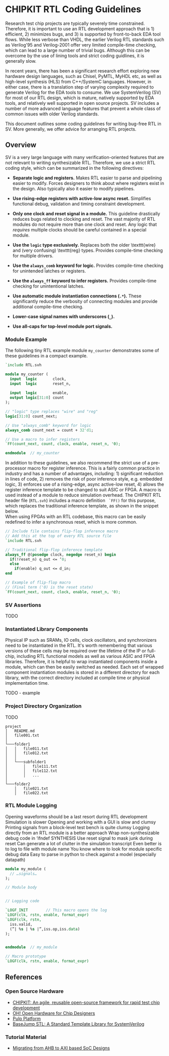 # CHIPKIT RTL Coding Guidelines

Research test chip projects are typically severely time constrained.
Therefore, it is important to use an RTL development approach that is 1) efficient, 2) minimizes bugs, and 3) is supported by front-to-back EDA tool flows.
While less verbose than VHDL, the earlier Verilog RTL standards such as Verilog'95 and Verilog-2001 offer very limited compile-time checking, which can lead to a large number of trivial bugs.
Although this can be overcome by the use of lining tools and strict coding guidlines, it is generally slow.

In recent years, there has been a significant research effort exploring new hardware design languages, such as Chisel, PyMTL, MyHDL etc, as well as high-level synthesis (HLS) from C++/SystemC languages.
However, in either case, there is a translation step of varying complexity required to generate Verilog for the EDA tools to consume.
We use SystemVerilog (SV) for most of our RTL design, which is mature, natively supported by EDA tools, and relatively well supported in open source projects.
SV includes a number of more advanced language features that prevent a whole class of common issues with older Verilog standards.

This document outlines some coding guidelines for writing bug-free RTL in SV.
More generally, we offer advice for arranging RTL projects.

## Overview

SV is a very large language with many verification-oriented features that are not relevant to writing synthesizable RTL.
Therefore, we use a strict RTL coding style, which can be summarized in the following directives:

* **Separate logic and registers.**
Makes RTL easier to parse and pipelining easier to modify.
Forces designers to think about where registers exist in the design.
Also typically also  it easier to modify pipelines.

* **Use rising-edge registers with active-low async reset.**
Simplifies functional debug, validation and timing constraint development.

* **Only one clock and reset signal in a module.**
This guideline drastically reduces bugs related to clocking and reset.
The vast majority of RTL modules do not require more than one clock and reset.
Any logic that *requires* multiple clocks should be careful contained in a special module.

* **Use the `logic` type exclusively.**
Replaces both the older \texttt{wire} and (very confusing) \texttt{reg} types.
Provides compile-time checking for multiple drivers.

* **Use the `always_comb` keyword for logic.**
Provides compile-time checking for unintended latches or registers.

* **Use the ``always_ff`` keyword to infer registers.**
Provides compile-time checking for unintentional latches.

* **Use automatic module instantiation connections (`.*`).**
These significantly reduce the verbosity of connecting modules and provide additional compile-time checking.

* **Lower-case signal names with underscores (`_`).**

* **Use all-caps for top-level module port signals.**

### Module Example

The following tiny RTL example module `my_counter` demonstrates some of these guidelines in a compact example.

```systemverilog
`include RTL.svh

module my_counter (
  input  logic       clock,
  input  logic       reset_n,
  
  input  logic       enable,
  output logic[31:0] count
);

// "logic" type replaces "wire" and "reg"
logic[31:0] count_next;

// Use "always_comb" keyword for logic
always_comb count_next = count + 32'd1;

// Use a macro to infer registers
`FF(count_next, count, clock, enable, reset_n, '0); 

endmodule  // my_counter
```

In addition to these guidelines, we also recommend the strict use of a pre-processor macro for register inference.
This is a fairly common practice in industry and has a number of advantages, including: 1) significant reduction in lines of code, 2) removes the risk of poor inference style, e.g. embedded logic, 3) enforces use of a rising-edge, async active-low reset, 4) allows the register inference template to be changed to suit ASIC or FPGA.
A macro is used instead of a module to reduce simulation overhead.
The CHIPKIT RTL header file (`RTL.svh`) includes a macro definition `` `FF()`` for this purpose, which replaces the traditional inference template, as shown in the snippet below.  
When using FPGAs with an RTL codebase, this macro can be easily redefined to infer a synchronous reset, which is more common.

```systemverilog
// Include file contains flip-flop inference macro
// Add this at the top of every RTL source file
`include RTL.svh

// Traditional flip-flop inference template
always_ff @(posedge clock, negedge reset_n) begin
  if(!reset_n) q_out <= ‘0;
  else
    if(enable) q_out <= d_in;
end

// Example of flip-flop macro
// (Final term ('0) is the reset state)
`FF(count_next, count, clock, enable, reset_n, '0); 
```

### SV Assertions

TODO

### Instantiated Library Components

Physical IP such as SRAMs, IO cells, clock oscillators, and synchronizers need to be instantiated in the RTL.
It's worth remembering that various versions of these cells may be required over the lifetime of the IP or full-chip, including RTL functional models as well as various ASIC and FPGA libraries.
Therefore, it is helpful to wrap instantiated components inside a module, which can then be easily switched as needed.
Each set of wrapped component instantiation modules is stored in a different directory for each library, with the correct directory included at compile time or physical implementation time.

TODO - example

### Project Directory Organization

TODO

```
project
│   README.md
│   file001.txt    
│
└───folder1 
│   │   file011.txt
│   │   file012.txt
│   │
│   └───subfolder1
│       │   file111.txt
│       │   file112.txt
│       │   ...
│   
└───folder2
    │   file021.txt
    │   file022.txt
```



### RTL Module Logging

Opening waveforms should be a last resort during RTL development
Simulation is slower
Opening and working with a GUI is slow and clumsy
Printing signals from a block-level test bench is quite clumsy
Logging directly from an RTL module is a better approach
Wrap non-synthesizable debug code in ‘ifndef SYNTHESIS
Use reset signal to mask junk during reset
Can generate a lot of clutter in the simulation transcript
Even better is to log to file with module name
You know where to look for module specific debug data
Easy to parse in python to check against a model (especially datapath)


```systemverilog
module my_module (
  // …signals…
);

// Module body


// Logging code

`LOGF_INIT        // This macro opens the log
`LOGF(clk, rstn, enable, format_expr)
`LOGF(clk, rstn,
  iss.valid,
  (”| %s | %s |”,iss.op,iss.data)
);


endmodule  // my_module
```


```systemverilog
// Macro prototype
`LOGF(clk, rstn, enable, format_expr)
```


## References


### Open Source Hardware

* [CHIPKIT: An agile, reusable open-source framework for rapid test chip development](https://github.com/whatmough/CHIPKIT)
* [OH! Open Hardware for Chip Designers](https://github.com/aolofsson/oh)
* [Pulp Platform](https://github.com/pulp-platform)
* [BaseJump STL: A Standard Template Library for SystemVerilog](https://github.com/bespoke-silicon-group/basejump_stl)

### Tutorial Material

* [Migrating from AHB to AXI based SoC Designs](https://www.doulos.com/knowhow/arm/Migrating_from_AHB_to_AXI/)



